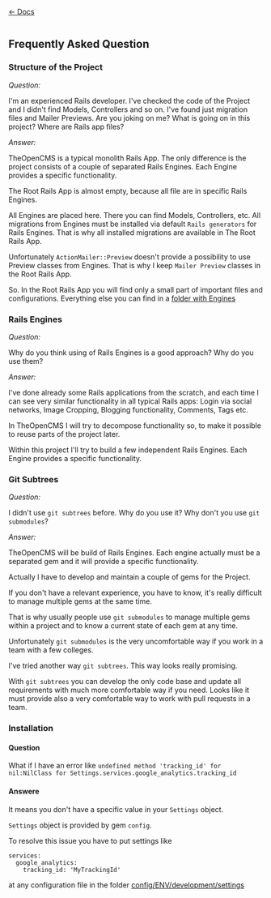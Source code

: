 [&larr; Docs](./README.md)

```
```
## Frequently Asked Question

### Structure of the Project

*Question:*

I'm an experienced Rails developer. I've checked the code of the Project and I didn't find Models, Controllers and so on. I've found just migration files and Mailer Previews. Are you joking on me? What is going on in this project? Where are Rails app files?

*Answer:*

TheOpenCMS is a typical monolith Rails App. The only difference is the project consists of a couple of separated Rails Engines. Each Engine provides a specific functionality.

The Root Rails App is almost empty, because all file are in specific Rails Engines.

All Engines are placed here. There you can find Models, Controllers, etc. All migrations from Engines must be installed via default `Rails generators` for Rails Engines. That is why all installed migrations are available in The Root Rails App.

Unfortunately `ActionMailer::Preview` doesn't provide a possibility to use Preview classes from Engines. That is why I keep `Mailer Preview` classes in the Root Rails App.

So. In the Root Rails App you will find only a small part of important files and configurations. Everything else you can find in a [folder with Engines]()

### Rails Engines

*Question:*

Why do you think using of Rails Engines is a good approach? Why do you use them?

*Answer:*

I've done already some Rails applications from the scratch, and each time I can see very similar functionality in all typical Rails apps: Login via social networks, Image Cropping, Blogging functionality, Comments, Tags etc.

In TheOpenCMS I will try to decompose functionality so, to make it possible to reuse parts of the project later.

Within this project I'll try to build a few independent Rails Engines. Each Engine provides a specific functionality.

### Git Subtrees

*Question:*

I didn't use `git subtrees` before. Why do you use it? Why don't you use `git submodules`?

*Answer:*

TheOpenCMS will be build of Rails Engines. Each engine actually must be a separated gem and it will provide a specific functionality.

Actually I have to develop and maintain a couple of gems for the Project.

If you don't have a relevant experience, you have to know, it's really difficult to manage multiple gems at the same time.

That is why usually people use `git submodules` to manage multiple gems within a project and to know a current state of each gem at any time.

Unfortunately `git submodules` is the very uncomfortable way if you work in a team with a few colleges.

I've tried another way `git subtrees`. This way looks really promising.

With `git subtrees` you can develop the only code base and update all requirements with much more comfortable way if you need. Looks like it must provide also a very comfortable way to work with pull requests in a team.

### Installation

#### Question

What if I have an error like `undefined method 'tracking_id' for nil:NilClass for Settings.services.google_analytics.tracking_id`

#### Answere

It means you don't have a specific value in your `Settings` object.

`Settings` object is provided by gem `config`.

To resolve this issue you have to put settings like

```
services:
  google_analytics:
    tracking_id: 'MyTrackingId'
```

at any configuration file in the folder [config/ENV/development/settings](../config/ENV/production.example/settings)
